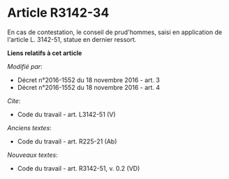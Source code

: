 # Article R3142-34

En cas de contestation, le conseil de prud'hommes, saisi en application de l'article L. 3142-51, statue en dernier ressort.

**Liens relatifs à cet article**

_Modifié par_:

  - Décret n°2016-1552 du 18 novembre 2016 - art. 3
  - Décret n°2016-1552 du 18 novembre 2016 - art. 4

_Cite_:

  - Code du travail - art. L3142-51 (V)

_Anciens textes_:

  - Code du travail - art. R225-21 (Ab)

_Nouveaux textes_:

  - Code du travail - art. R3142-51, v. 0.2 (VD)
